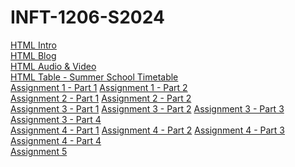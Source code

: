 # INFT-1206-S2024

[HTML Intro](/Class_Notes/HTML/HTML_Intro/index.html)<br>
[HTML Blog](/Class_Notes/HTML/HTML_Intro/blog.html)<br>
[HTML Audio & Video](/Class_Notes/HTML/HTML_Video_Audio/index.html)<br>
[HTML Table - Summer School Timetable](/Class_Notes/HTML/HTML_Tables/School_Timetable.html)<br>
[Assignment 1 - Part 1](Assignments/Assignment_1/Part_1_Letter_Markup/index.html)
[Assignment 1 - Part 2](https://brandonchhin.github.io/INFT-1206-S2024/Assignments/Assignment_1/Part_2_Document_Website_Structure/assets/assets/index.html)<br>
[Assignment 2 - Part 1](Assignments/Assignment_2/Part_1_Mozilla_Splash_Page/index.html)
[Assignment 2 - Part 2](Assignments/Assignment_2/Part_2_Structuring_Planet_Data/index.html)<br>
[Assignment 3 - Part 1](Assignments/Assignment_3/Part_1_Styling_biography_page/)
[Assignment 3 - Part 2](Assignments/Assignment_3/Part_2_A_cool_looking_box/index.html)
[Assignment 3 - Part 3](Assignments/Assignment_3/Part_3_Typesetting_community_school_page/index.html)
[Assignment 3 - Part 4](Assignments/Assignment_3/Part_4_Fundamental_layout/index.html)<br>
[Assignment 4 - Part 1](./Assignments/Assignment_4/Part_1_Silly_Story_Gen/index.html)
[Assignment 4 - Part 2](./Assignments/Assignment_4/Part_2_Image_gallary/gallery-start/index.html)
[Assignment 4 - Part 3](./Assignments/Assignment_4/Part_3_Object_building_practice/index.html)
[Assignment 4 - Part 4](./Assignments/Assignment_4/Part_4_Adding_to_bouncing_balls/index-finished.html)<br>
[Assignment 5](Assignments/Assignment_5/assessment-files/index.html)
